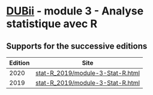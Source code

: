 # [DUBii](https://du-bii.github.io/accueil/) - module 3 - Analyse statistique avec R





## Supports for the successive editions

| Edition | Site |
|----------|--------------------------------------------------------|
| 2020 | [stat-R_2019/module-3-Stat-R.html](stat-R_2020/module-3-Stat-R.html) |
| 2019 | [stat-R_2019/module-3-Stat-R.html](stat-R_2019/module-3-Stat-R.html) |

